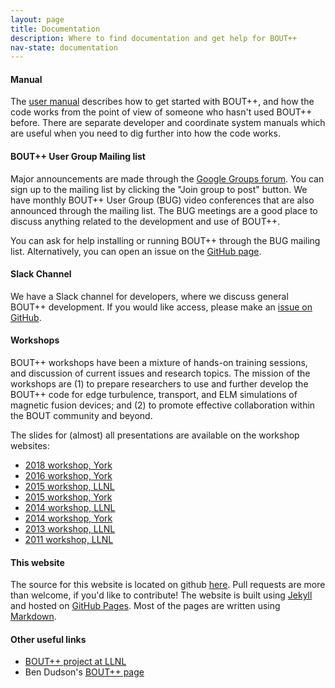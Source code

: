 ```yaml
---
layout: page
title: Documentation
description: Where to find documentation and get help for BOUT++
nav-state: documentation
---
```


#### Manual

The [user manual](http://bout-dev.readthedocs.io/en/latest/) describes
how to get started with BOUT++, and how the code works from the point
of view of someone who hasn't used BOUT++ before. There are separate
developer and coordinate system manuals which are useful when you need
to dig further into how the code works.

#### BOUT++ User Group Mailing list

Major announcements are made through
the [Google Groups forum][buggroup]. You can sign up to the mailing
list by clicking the "Join group to post" button. We have monthly
BOUT++ User Group (BUG) video conferences that are also announced
through the mailing list. The BUG meetings are a good place to discuss
anything related to the development and use of BOUT++.

You can ask for help installing or running BOUT++ through the BUG
mailing list. Alternatively, you can open an issue on
the [GitHub page][issues].

#### Slack Channel

We have a Slack channel for developers, where we discuss general
BOUT++ development. If you would like access, please make
an [issue on GitHub][issues].

#### Workshops

BOUT++ workshops have been a mixture of hands-on training sessions,
and discussion of current issues and research topics. The mission of
the workshops are (1) to prepare researchers to use and further
develop the BOUT++ code for edge turbulence, transport, and ELM
simulations of magnetic fusion devices; and (2) to promote effective
collaboration within the BOUT community and beyond.

The slides for (almost) all presentations are available on the
workshop websites:

* [2018 workshop, York](workshop2018.html)
* [2016 workshop, York](workshop2016.html)
* [2015 workshop, LLNL](https://bout.llnl.gov/workshops/2015)
* [2015 workshop, York](workshop2015.html)
* [2014 workshop, LLNL](https://bout.llnl.gov/workshops/2014)
* [2014 workshop, York](workshop2014.html)
* [2013 workshop, LLNL](https://bout2013.llnl.gov/)
* [2011 workshop, LLNL](https://bout2011.llnl.gov/)

#### This website

The source for this website is located on github [here][websitegithub]. Pull
requests are more than welcome, if you'd like to contribute! The website is
built using [Jekyll][jekyll] and hosted on [GitHub Pages][githubpages]. Most of
the pages are written using [Markdown][markdown].

#### Other useful links

* [BOUT++ project at LLNL](https://bout.llnl.gov/)
* Ben Dudson's [BOUT++ page](http://www-users.york.ac.uk/~bd512//bout/)

[buggroup]: https://groups.google.com/a/york.ac.uk/forum/#!forum/bout-user-group
[issues]: https://github.com/boutproject/BOUT-dev/issues
[websitegithub]: https://github.com/boutproject/boutproject.github.io
[githubpages]: https://pages.github.com/
[jekyll]: https://jekyllrb.com/
[markdown]: http://daringfireball.net/projects/markdown/syntax

